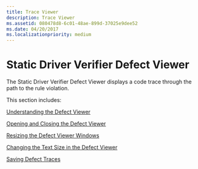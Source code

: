 ```yaml
---
title: Trace Viewer
description: Trace Viewer
ms.assetid: 080478d8-6c01-48ae-899d-37025e9dee52
ms.date: 04/20/2017
ms.localizationpriority: medium
---
```


# Static Driver Verifier Defect Viewer

The Static Driver Verifier Defect Viewer displays a code trace through the path to the rule violation.

This section includes:

[Understanding the Defect Viewer](understanding-the-defect-viewer.md)

[Opening and Closing the Defect Viewer](opening-and-closing-the-defect-viewer.md)

[Resizing the Defect Viewer Windows](resizing-the-defect-viewer-windows.md)

[Changing the Text Size in the Defect Viewer](changing-the-text-size-in-the-defect-viewer.md)

[Saving Defect Traces](saving-defect-traces.md)

 
